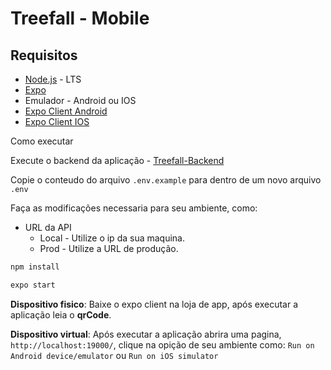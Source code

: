 # Treefall - Mobile

## Requisitos

- [Node.js](https://nodejs.org/en/) - LTS
- [Expo](https://docs.expo.dev/get-started/installation/)
- Emulador - Android ou IOS
- [Expo Client Android](https://play.google.com/store/apps/details?id=host.exp.exponent&hl=en&gl=US)
- [Expo Client IOS](https://apps.apple.com/us/app/expo-go/id982107779)

Como executar

Execute o backend da aplicação - [Treefall-Backend](https://github.com/DenisMedeirosSDK/TreeFall-Backend)

Copie o conteudo do arquivo `.env.example` para dentro de um novo arquivo `.env`

Faça as modificações necessaria para seu ambiente, como:

- URL da API
  - Local - Utilize o ip da sua maquina.
  - Prod - Utilize a URL de produção.

```bash
npm install

expo start
```

**Dispositivo fisico**: Baixe o expo client na loja de app, após executar a aplicação leia o **qrCode**.

**Dispositivo virtual**: Após executar a aplicação abrira uma pagina, `http://localhost:19000/`, clique na opição de seu ambiente como: `Run on Android device/emulator` ou `Run on iOS simulator`

